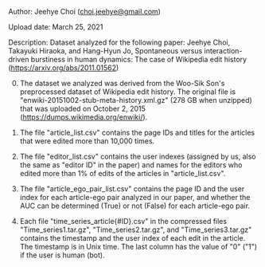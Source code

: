Author: Jeehye Choi (choi.jeehye@gmail.com)

Upload date: March 25, 2021

Description: Dataset analyzed for the following paper: Jeehye Choi, Takayuki Hiraoka, and Hang-Hyun Jo, Spontaneous versus interaction-driven burstiness in human dynamics: The case of Wikipedia edit history (https://arxiv.org/abs/2011.01562)


0. The dataset we analyzed was derived from the Woo-Sik Son's preprocessed dataset of Wikipedia edit history. The original file is "enwiki-20151002-stub-meta-history.xml.gz" (278 GB when unzipped) that was uploaded on October 2, 2015 (https://dumps.wikimedia.org/enwiki/).

1. The file "article_list.csv" contains the page IDs and titles for the articles that were edited more than 10,000 times.

2. The file "editor_list.csv" contains the user indexes (assigned by us, also the same as "editor ID" in the paper) and names for the editors who edited more than 1% of edits of the articles in "article_list.csv".

3. The file "article_ego_pair_list.csv" contains the page ID and the user index for each article-ego pair analyzed in our paper, and whether the AUC can be determined (True) or not (False) for each article-ego pair.

4. Each file "time_series_article{\#ID}.csv" in the compressed files "Time_series1.tar.gz", "Time_series2.tar.gz", and "Time_series3.tar.gz" contains the timestamp and the user index of each edit in the article. The timestamp is in Unix time. The last column has the value of "0" ("1") if the user is human (bot).

